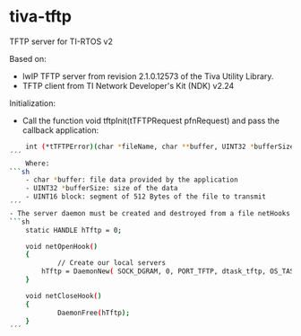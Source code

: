 # tiva-tftp
TFTP server for TI-RTOS v2

Based on:

- lwIP TFTP server from revision 2.1.0.12573 of the Tiva Utility Library.
- TFTP client from TI Network Developer's Kit (NDK) v2.24

Initialization:

- Call the function void tftpInit(tTFTPRequest pfnRequest) and pass the callback application:
```sh
	int (*tTFTPError)(char *fileName, char **buffer, UINT32 *bufferSize, UINT16 block);
´´´
	Where:
```sh
	- char *buffer: file data provided by the application
	- UINT32 *bufferSize: size of the data
	- UINT16 block: segment of 512 Bytes of the file to transmit
´´´
- The server daemon must be created and destroyed from a file netHooks.c:
```sh
	static HANDLE hTftp = 0;

	void netOpenHook()
	{
    		// Create our local servers
		hTftp = DaemonNew( SOCK_DGRAM, 0, PORT_TFTP, dtask_tftp, OS_TASKPRINORM, OS_TASKSTKNORM, 0, 1 );
	}

	void netCloseHook()
	{
    		DaemonFree(hTftp);
	}
´´´
